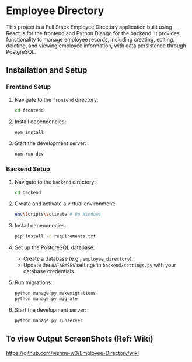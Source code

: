 # Employee Directory

This project is a Full Stack Employee Directory application built using React.js for the frontend and Python Django for the backend. It provides functionality to manage employee records, including creating, editing, deleting, and viewing employee information, with data persistence through PostgreSQL.

## Installation and Setup

### Frontend Setup
1. Navigate to the `frontend` directory:
   ```bash
   cd frontend
   ```
2. Install dependencies:
   ```bash
   npm install
   ```
3. Start the development server:
   ```bash
   npm run dev
   ```
### Backend Setup
1. Navigate to the `backend` directory:
   ```bash
   cd backend
   ```
2. Create and activate a virtual environment:
   ```bash
   env\Scripts\activate # On Windows
   ```
3. Install dependencies:
   ```bash
   pip install -r requirements.txt
   ```
4. Set up the PostgreSQL database:
   - Create a database (e.g., `employee_directory`).
   - Update the `DATABASES` settings in `backend/settings.py` with your database credentials.
5. Run migrations:
   ```bash
   python manage.py makemigrations
   python manage.py migrate
   ```

   
6. Start the development server:
   ```bash
   python manage.py runserver
   ```

## To view Output ScreenShots (Ref: Wiki)
https://github.com/vishnu-w3/Employee-Directory/wiki

